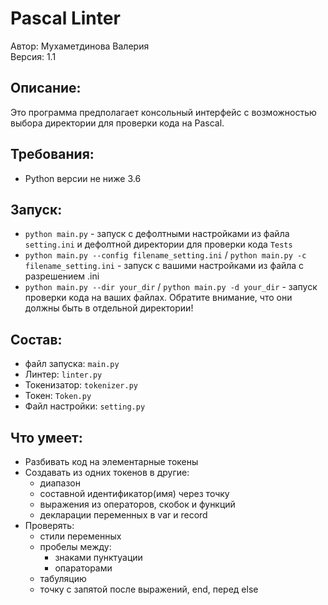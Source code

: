 # Pascal Linter

Автор: Мухаметдинова Валерия\
Версия: 1.1

## Описание:
Это программа предполагает консольный интерфейс с возможностью выбора директории для проверки кода на Pascal.

## Требования:
* Python версии не ниже 3.6

## Запуск: 
* `python main.py` - запуск с дефолтными настройками из файла `setting.ini` и 
дефолтной директории для проверки кода `Tests`
* `python main.py --config filename_setting.ini` / `python main.py -c filename_setting.ini` - 
запуск с вашими настройками из файла с разрешением .ini
* `python main.py --dir your_dir` / `python main.py -d your_dir` - 
запуск проверки кода на ваших файлах. Обратите внимание, что они должны быть в отдельной директории!


## Состав:
* файл запуска: `main.py`
* Линтер: `linter.py`
* Токенизатор: `tokenizer.py`
* Токен: `Token.py`
* Файл настройки: `setting.py`

## Что умеет:
* Разбивать код на элементарные токены
* Создавать из одних токенов в другие:
  * диапазон
  * составной идентификатор(имя) через точку
  * выражения из операторов, скобок и функций
  * декларации переменных в var и record
* Проверять:
  * стили переменных
  * пробелы между:
    * знаками пунктуации
    * опараторами
  * табуляцию
  * точку с запятой после выражений, end, перед else